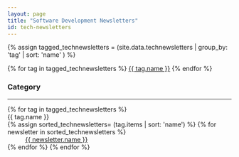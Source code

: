 ```yaml
---
layout: page
title: "Software Development Newsletters"
id: tech-newsletters
---
```

{% assign tagged_technewsletters = (site.data.technewsletters | group_by: 'tag' | sort: 'name' ) %}

<section>
{% for tag in tagged_technewsletters %}
<span><a href="#{{ tag.name }}">{{ tag.name }}</a></span>
{% endfor %}
</section>

### Category

---

<dl>
{% for tag in tagged_technewsletters %}
<dt id="{{ tag.name }}">{{ tag.name }}</dt>
{% assign sorted_technewsletters= (tag.items | sort: 'name') %}
{% for newsletter in sorted_technewsletters %}
<dd><a href="{{ newsletter.url }}">{{ newsletter.name }}</a></dd>
{% endfor %}
{% endfor %}
</dl>